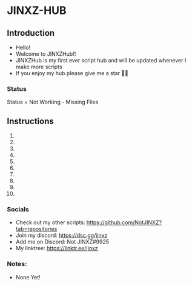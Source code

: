 # JINXZ-HUB
## Introduction

- Hello!
- Welcome to JINXZHub!!
- JINXZHub is my first ever script hub and will be updated whenever I make more scripts
- If you enjoy my hub please give me a star 🥰🥰

### Status
Status = Not Working - Missing Files

## Instructions
1.
2.
3.
4.
5.
6.
7.
8.
9.
10.

### Socials
- Check out my other scripts: https://github.com/NotJINXZ?tab=repositories
- Join my discord: https://dsc.gg/jinxz
- Add me on Discord: Not JINXZ#9925
- My linktree: https://linktr.ee/jinxz

### Notes:
- None Yet!
